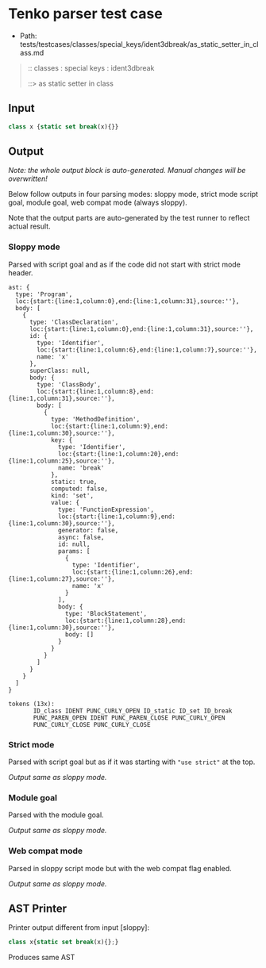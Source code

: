 # Tenko parser test case

- Path: tests/testcases/classes/special_keys/ident3dbreak/as_static_setter_in_class.md

> :: classes : special keys : ident3dbreak
>
> ::> as static setter in class

## Input

`````js
class x {static set break(x){}}
`````

## Output

_Note: the whole output block is auto-generated. Manual changes will be overwritten!_

Below follow outputs in four parsing modes: sloppy mode, strict mode script goal, module goal, web compat mode (always sloppy).

Note that the output parts are auto-generated by the test runner to reflect actual result.

### Sloppy mode

Parsed with script goal and as if the code did not start with strict mode header.

`````
ast: {
  type: 'Program',
  loc:{start:{line:1,column:0},end:{line:1,column:31},source:''},
  body: [
    {
      type: 'ClassDeclaration',
      loc:{start:{line:1,column:0},end:{line:1,column:31},source:''},
      id: {
        type: 'Identifier',
        loc:{start:{line:1,column:6},end:{line:1,column:7},source:''},
        name: 'x'
      },
      superClass: null,
      body: {
        type: 'ClassBody',
        loc:{start:{line:1,column:8},end:{line:1,column:31},source:''},
        body: [
          {
            type: 'MethodDefinition',
            loc:{start:{line:1,column:9},end:{line:1,column:30},source:''},
            key: {
              type: 'Identifier',
              loc:{start:{line:1,column:20},end:{line:1,column:25},source:''},
              name: 'break'
            },
            static: true,
            computed: false,
            kind: 'set',
            value: {
              type: 'FunctionExpression',
              loc:{start:{line:1,column:9},end:{line:1,column:30},source:''},
              generator: false,
              async: false,
              id: null,
              params: [
                {
                  type: 'Identifier',
                  loc:{start:{line:1,column:26},end:{line:1,column:27},source:''},
                  name: 'x'
                }
              ],
              body: {
                type: 'BlockStatement',
                loc:{start:{line:1,column:28},end:{line:1,column:30},source:''},
                body: []
              }
            }
          }
        ]
      }
    }
  ]
}

tokens (13x):
       ID_class IDENT PUNC_CURLY_OPEN ID_static ID_set ID_break
       PUNC_PAREN_OPEN IDENT PUNC_PAREN_CLOSE PUNC_CURLY_OPEN
       PUNC_CURLY_CLOSE PUNC_CURLY_CLOSE
`````

### Strict mode

Parsed with script goal but as if it was starting with `"use strict"` at the top.

_Output same as sloppy mode._

### Module goal

Parsed with the module goal.

_Output same as sloppy mode._

### Web compat mode

Parsed in sloppy script mode but with the web compat flag enabled.

_Output same as sloppy mode._

## AST Printer

Printer output different from input [sloppy]:

````js
class x{static set break(x){};}
````

Produces same AST
